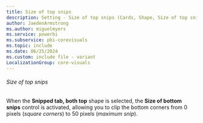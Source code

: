 ```yaml
---
title: Size of top snips
description: Setting - Size of top snips (Cards, Shape, Size of top snips)
author: JaedenArmstrong
ms.author: miguelmyers
ms.service: powerbi
ms.subservice: pbi-corevisuals
ms.topic: include
ms.date: 06/25/2024
ms.custom: include file - variant
LocalizationGroup: core-visuals
---
```

###### Size of top snips

When the **Snipped tab, both top** shape is selected, the **Size of bottom snips** control is activated, allowing you to clip the bottom corners from 0 pixels (*square corners*) to 50 pixels (*maximum snip*).
